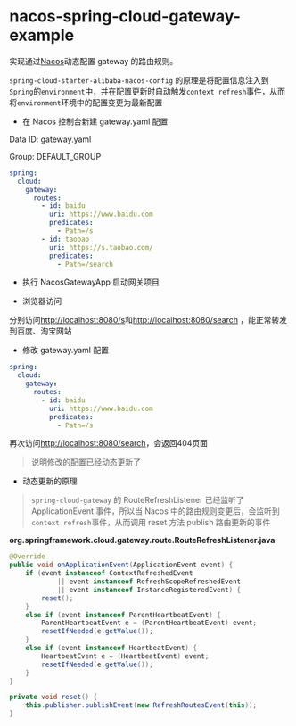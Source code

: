 # nacos-spring-cloud-gateway-example

实现通过[Nacos](https://nacos.io/zh-cn/)动态配置 gateway 的路由规则。

`spring-cloud-starter-alibaba-nacos-config` 的原理是将配置信息注入到`Spring`的`environment`中，并在配置更新时自动触发`context refresh`事件，从而将`environment`环境中的配置变更为最新配置

- 在 Nacos 控制台新建 gateway.yaml 配置

Data ID: gateway.yaml

Group: DEFAULT_GROUP
```yaml
spring:
  cloud:
    gateway:
      routes:
        - id: baidu
          uri: https://www.baidu.com
          predicates:
            - Path=/s
        - id: taobao
          uri: https://s.taobao.com/
          predicates:
            - Path=/search
```

- 执行 NacosGatewayApp 启动网关项目

- 浏览器访问

分别访问[http://localhost:8080/s](http://localhost:8080/s)和[http://localhost:8080/search](http://localhost:8080/search)
，能正常转发到百度、淘宝网站

- 修改 gateway.yaml 配置
```yaml
spring:
  cloud:
    gateway:
      routes:
        - id: baidu
          uri: https://www.baidu.com
          predicates:
            - Path=/s
```
再次访问[http://localhost:8080/search](http://localhost:8080/search)，会返回404页面
> 说明修改的配置已经动态更新了

- 动态更新的原理

> `spring-cloud-gateway` 的 RouteRefreshListener 已经监听了 ApplicationEvent 事件，所以当 Nacos 中的路由规则变更后，会监听到`context refresh`事件，从而调用 reset 方法 publish 路由更新的事件

**org.springframework.cloud.gateway.route.RouteRefreshListener.java**
```java
@Override
public void onApplicationEvent(ApplicationEvent event) {
    if (event instanceof ContextRefreshedEvent
            || event instanceof RefreshScopeRefreshedEvent
            || event instanceof InstanceRegisteredEvent) {
        reset();
    }
    else if (event instanceof ParentHeartbeatEvent) {
        ParentHeartbeatEvent e = (ParentHeartbeatEvent) event;
        resetIfNeeded(e.getValue());
    }
    else if (event instanceof HeartbeatEvent) {
        HeartbeatEvent e = (HeartbeatEvent) event;
        resetIfNeeded(e.getValue());
    }
}

private void reset() {
    this.publisher.publishEvent(new RefreshRoutesEvent(this));
}
```
